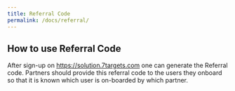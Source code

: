 ```yaml
---
title: Referral Code
permalink: /docs/referral/
---
```


## How to use Referral Code  
After sign-up on https://solution.7targets.com one can generate the Referral code. Partners should provide this referral code to the users they onboard so that it is known which user is on-boarded by which partner.  